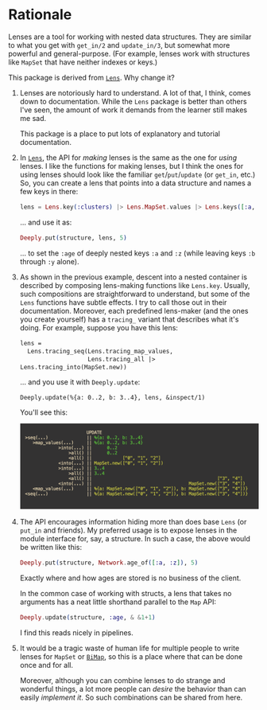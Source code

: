 # Rationale

Lenses are a tool for working with nested data structures. They are
similar to what you get with `get_in/2` and `update_in/3`, but
somewhat more powerful and general-purpose. (For example, lenses work
with structures like `MapSet` that have neither indexes or keys.)

This package is derived from
[`Lens`](https://hexdocs.pm/lens/readme.html). Why change it?


1. Lenses are notoriously hard to understand. A lot of that, I think,
   comes down to documentation. While the `Lens` package is better
   than others I've seen, the amount of work it demands from the
   learner still makes me sad.

   This package is a place to put lots of explanatory and tutorial
   documentation.
   
   
2. In [`Lens`](https://hexdocs.pm/lens/readme.html), the API for
   *making* lenses is the same as the one for *using* lenses.  I like
   the functions for making lenses, but I think the ones for using
   lenses should look like the familiar `get`/`put`/`update` (or
   `get_in`, etc.)  So, you can create a lens that points into a data
   structure and names a few keys in there:
   
   ```elixir
   lens = Lens.key(:clusters) |> Lens.MapSet.values |> Lens.keys([:a, :z]) |> Lens.key(:age)
   ```
   
   ... and use it as:
   
   ```elixir
   Deeply.put(structure, lens, 5)
   ```
   
   ... to set the `:age` of deeply nested keys `:a` and `:z` (while
   leaving keys `:b` through `:y` alone).
   
2. As shown in the previous example, descent into a nested container
   is described by composing lens-making functions like `Lens.key`. Usually, such
   compositions are straightforward to understand, but some of the
   `Lens` functions have subtle effects. I try to call those out in
   their documentation. Moreover, each predefined lens-maker
   (and the ones you create yourself) has a `tracing_` variant that
   describes what it's doing. For example, suppose you have this lens:
   
       lens = 
         Lens.tracing_seq(Lens.tracing_map_values,
                          Lens.tracing_all |> Lens.tracing_into(MapSet.new))

   ... and you use it with `Deeply.update`:
   
       Deeply.update(%{a: 0..2, b: 3..4}, lens, &inspect/1)
       
   You'll see this:

   ![Alt-text is coming](pics/tracing_example.png)

   
3. The API encourages information hiding more than does base `Lens`
   (or `put_in` and friends). My preferred usage is to expose lenses in the module
   interface for, say, a structure. In such a case, the above would be written
   like this:
   

   ```elixir
   Deeply.put(structure, Network.age_of([:a, :z]), 5)
   ```
   
   Exactly where and how ages are stored is no business of the client.
   
   In the common case of working with structs, a lens that takes no
   arguments has a neat little shorthand parallel to the `Map`
   API:
   
   ```elixir
   Deeply.update(structure, :age, & &1+1)
   ```
   
   I find this reads nicely in pipelines.
   
   
4. It would be a tragic waste of human life for multiple people to
   write lenses for `MapSet` or
   [`BiMap`]([`BiMap`](https://hexdocs.pm/bimap/readme.html)), so this
   is a place where that can be done once and for all.
   
   Moreover, although you can combine lenses to do strange and wonderful things,
   a lot more people can *desire* the behavior than can easily *implement it*. So
   such combinations can be shared from here.
